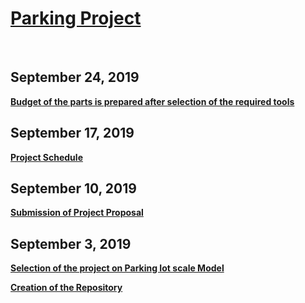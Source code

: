 <html>
  <head>
   <u> <h1> Parking Project  </h1> </u> <br>
    <h2> September 24, 2019 </h2>
   <b> <u> <p> Budget of the parts is prepared after selection of the required tools</p> </u> </b>
     <h2> September 17, 2019 </h2>
   <b> <u> <p> Project Schedule  </p> </u> </b>
      <h2> September 10, 2019 </h2>
   <b> <u> <p> Submission of Project Proposal  </p> </u> </b>
    <h2> September 3, 2019 </h2>
   <b> <u> <p> Selection of the project on Parking Iot scale Model  </p> 
  <p> Creation of the Repository </p> </u> </b>
  </head> 
    <body>
  </body>
  </html>
  
